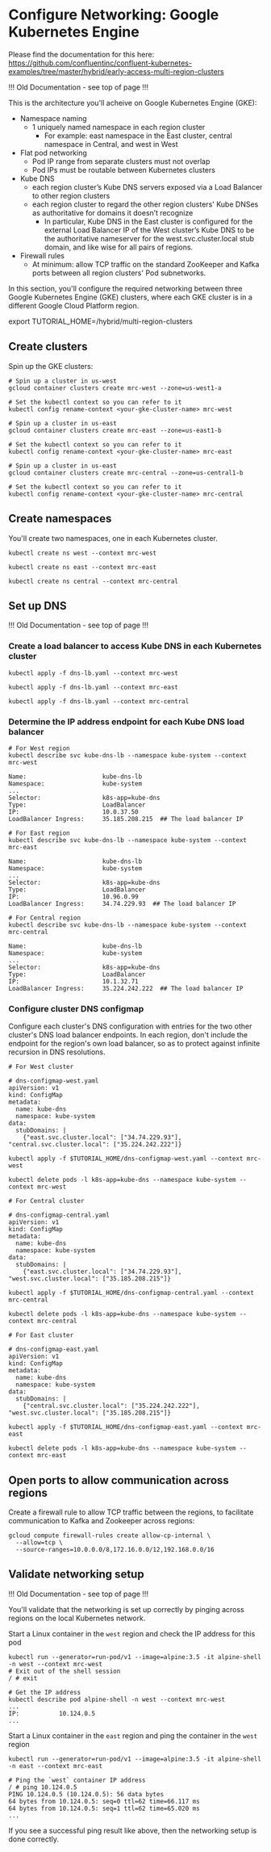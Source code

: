 # Configure Networking: Google Kubernetes Engine

Please find the documentation for this here: https://github.com/confluentinc/confluent-kubernetes-examples/tree/master/hybrid/early-access-multi-region-clusters


!!! Old Documentation - see top of page !!!

This is the architecture you'll acheive on Google Kubernetes Engine (GKE):

- Namespace naming
  - 1 uniquely named namespace in each region cluster
    - For example: east namespace in the East cluster, central namespace in Central, and west in West
- Flat pod networking
  - Pod IP range from separate clusters must not overlap
  - Pod IPs must be routable between Kubernetes clusters
- Kube DNS
  - each region cluster’s Kube DNS servers exposed via a Load Balancer to other region clusters
  - each region cluster to regard the other region clusters' Kube DNSes as authoritative for domains it doesn’t recognize
    - In particular, Kube DNS in the East cluster is configured for the external Load Balancer IP of the West cluster’s Kube DNS to be the authoritative nameserver for the west.svc.cluster.local stub domain, and like wise for all pairs of regions.
- Firewall rules
  - At minimum: allow TCP traffic on the standard ZooKeeper and Kafka ports between all region clusters' Pod subnetworks.

In this section, you'll configure the required networking between three Google Kubernetes Engine (GKE) clusters, where each GKE cluster is in a different Google Cloud Platform region.

export TUTORIAL_HOME=<Tutorial directory>/hybrid/multi-region-clusters

## Create clusters

Spin up the GKE clusters:

```
# Spin up a cluster in us-west
gcloud container clusters create mrc-west --zone=us-west1-a

# Set the kubectl context so you can refer to it
kubectl config rename-context <your-gke-cluster-name> mrc-west
```

```
# Spin up a cluster in us-east
gcloud container clusters create mrc-east --zone=us-east1-b

# Set the kubectl context so you can refer to it
kubectl config rename-context <your-gke-cluster-name> mrc-east
```

```
# Spin up a cluster in us-east
gcloud container clusters create mrc-central --zone=us-central1-b

# Set the kubectl context so you can refer to it
kubectl config rename-context <your-gke-cluster-name> mrc-central
```

## Create namespaces

You'll create two namespaces, one in each Kubernetes cluster.

```
kubectl create ns west --context mrc-west

kubectl create ns east --context mrc-east

kubectl create ns central --context mrc-central
```

## Set up DNS
  
!!! Old Documentation - see top of page !!!

### Create a load balancer to access Kube DNS in each Kubernetes cluster

```
kubectl apply -f dns-lb.yaml --context mrc-west

kubectl apply -f dns-lb.yaml --context mrc-east

kubectl apply -f dns-lb.yaml --context mrc-central
```

### Determine the IP address endpoint for each Kube DNS load balancer

```
# For West region
kubectl describe svc kube-dns-lb --namespace kube-system --context mrc-west

Name:                     kube-dns-lb
Namespace:                kube-system
...
Selector:                 k8s-app=kube-dns
Type:                     LoadBalancer
IP:                       10.0.37.50
LoadBalancer Ingress:     35.185.208.215  ## The load balancer IP
```

```
# For East region
kubectl describe svc kube-dns-lb --namespace kube-system --context mrc-east

Name:                     kube-dns-lb
Namespace:                kube-system
...
Selector:                 k8s-app=kube-dns
Type:                     LoadBalancer
IP:                       10.96.0.99
LoadBalancer Ingress:     34.74.229.93  ## The load balancer IP
```

```
# For Central region
kubectl describe svc kube-dns-lb --namespace kube-system --context mrc-central

Name:                     kube-dns-lb
Namespace:                kube-system
...
Selector:                 k8s-app=kube-dns
Type:                     LoadBalancer
IP:                       10.1.32.71
LoadBalancer Ingress:     35.224.242.222  ## The load balancer IP
```

### Configure cluster DNS configmap

Configure each cluster's DNS configuration with entries for the two other cluster's DNS load
balancer endpoints. In each region, don't include the endpoint for the region's own load balancer,
so as to protect against infinite recursion in DNS resolutions.

```
# For West cluster

# dns-configmap-west.yaml
apiVersion: v1
kind: ConfigMap
metadata:
  name: kube-dns
  namespace: kube-system
data:
  stubDomains: |
    {"east.svc.cluster.local": ["34.74.229.93"], "central.svc.cluster.local": ["35.224.242.222"]}

kubectl apply -f $TUTORIAL_HOME/dns-configmap-west.yaml --context mrc-west

kubectl delete pods -l k8s-app=kube-dns --namespace kube-system --context mrc-west
```

```
# For Central cluster

# dns-configmap-central.yaml
apiVersion: v1
kind: ConfigMap
metadata:
  name: kube-dns
  namespace: kube-system
data:
  stubDomains: |
    {"east.svc.cluster.local": ["34.74.229.93"], "west.svc.cluster.local": ["35.185.208.215"]}

kubectl apply -f $TUTORIAL_HOME/dns-configmap-central.yaml --context mrc-central

kubectl delete pods -l k8s-app=kube-dns --namespace kube-system --context mrc-central
```

```
# For East cluster

# dns-configmap-east.yaml
apiVersion: v1
kind: ConfigMap
metadata:
  name: kube-dns
  namespace: kube-system
data:
  stubDomains: |
    {"central.svc.cluster.local": ["35.224.242.222"], "west.svc.cluster.local": ["35.185.208.215"]}

kubectl apply -f $TUTORIAL_HOME/dns-configmap-east.yaml --context mrc-east

kubectl delete pods -l k8s-app=kube-dns --namespace kube-system --context mrc-east
```

## Open ports to allow communication across regions

Create a firewall rule to allow TCP traffic between the regions, to facilitate communication 
to Kafka and Zookeeper across regions:

```
gcloud compute firewall-rules create allow-cp-internal \
  --allow=tcp \
  --source-ranges=10.0.0.0/8,172.16.0.0/12,192.168.0.0/16
```

## Validate networking setup
  
!!! Old Documentation - see top of page !!!

You'll validate that the networking is set up correctly by pinging across regions on the local
Kubernetes network.

Start a Linux container in the `west` region and check the IP address for this pod

```
kubectl run --generator=run-pod/v1 --image=alpine:3.5 -it alpine-shell -n west --context mrc-west
# Exit out of the shell session
/ # exit

# Get the IP address
kubectl describe pod alpine-shell -n west --context mrc-west
...
IP:           10.124.0.5
...
```

Start a Linux container in the `east` region and ping the container in the `west` region

```
kubectl run --generator=run-pod/v1 --image=alpine:3.5 -it alpine-shell -n east --context mrc-east

# Ping the `west` container IP address
/ # ping 10.124.0.5
PING 10.124.0.5 (10.124.0.5): 56 data bytes
64 bytes from 10.124.0.5: seq=0 ttl=62 time=66.117 ms
64 bytes from 10.124.0.5: seq=1 ttl=62 time=65.020 ms
...
```

If you see a successful ping result like above, then the networking setup is done correctly.
